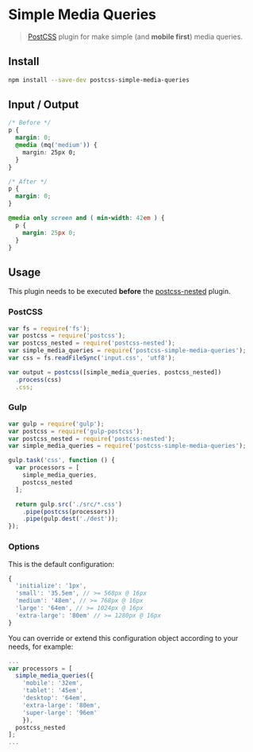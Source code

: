 # Simple Media Queries

> [PostCSS](https://github.com/postcss/postcss) plugin for make simple (and **mobile first**) media queries.

## Install

```sh
npm install --save-dev postcss-simple-media-queries
```

## Input / Output

```css
/* Before */
p {
  margin: 0;
  @media (mq('medium')) {
    margin: 25px 0;
  }
}

/* After */
p {
  margin: 0;
}

@media only screen and ( min-width: 42em ) {
  p {
    margin: 25px 0;
  }
}
```

## Usage

This plugin needs to be executed **before** the [postcss-nested](https://github.com/postcss/postcss-nested) plugin.

### PostCSS

```js
var fs = require('fs');
var postcss = require('postcss');
var postcss_nested = require('postcss-nested');
var simple_media_queries = require('postcss-simple-media-queries');
var css = fs.readFileSync('input.css', 'utf8');

var output = postcss([simple_media_queries, postcss_nested])
  .process(css)
  .css;
```

### Gulp

```js
var gulp = require('gulp');
var postcss = require('gulp-postcss');
var postcss_nested = require('postcss-nested');
var simple_media_queries = require('postcss-simple-media-queries');

gulp.task('css', function () {
  var processors = [
    simple_media_queries,
    postcss_nested
  ];

  return gulp.src('./src/*.css')
    .pipe(postcss(processors))
    .pipe(gulp.dest('./dest'));
});
```


### Options

This is the default configuration:

```js
{
  'initialize': '1px',
  'small': '35.5em', // >= 568px @ 16px
  'medium': '48em', // >= 768px @ 16px
  'large': '64em', // >= 1024px @ 16px
  'extra-large': '80em' // >= 1280px @ 16px
}
```

You can override or extend this configuration object according to your needs, for example:

```js
...
var processors = [
  simple_media_queries({
    'mobile': '32em',
    'tablet': '45em',
    'desktop': '64em',
    'extra-large': '80em',
    'super-large': '96em'
    }),
  postcss_nested
];
...
```
